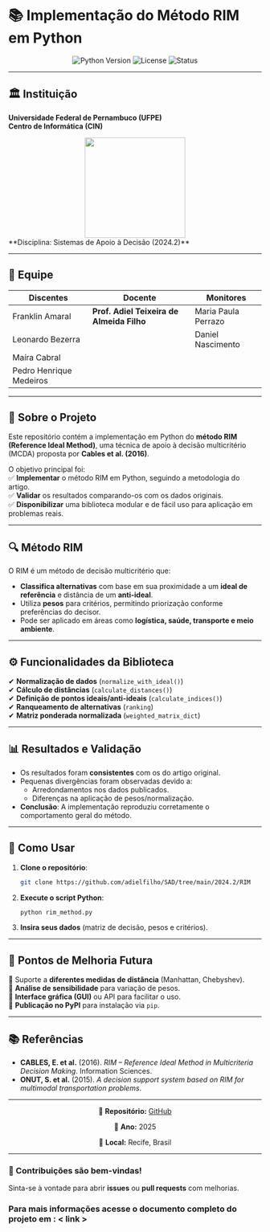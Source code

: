 # **📚 Implementação do Método RIM em Python**  

<div align="center">
  <img src="https://img.shields.io/badge/Python-3.8%2B-blue?logo=python" alt="Python Version">
  <img src="https://img.shields.io/badge/License-MIT-green" alt="License">
  <img src="https://img.shields.io/badge/Status-Active-brightgreen" alt="Status">
</div>  

---

## **🏛️ Instituição**  
**Universidade Federal de Pernambuco (UFPE)**  
**Centro de Informática (CIN)**  
<div align="center">
  <img src="https://www.cin.ufpe.br/~imprensa/marcacinpng/HC" style="width: 200px;">
</div>
**Disciplina: Sistemas de Apoio à Decisão (2024.2)**  

---

## **👥 Equipe**  
| **Discentes** | **Docente** |  **Monitores** |
|--------------|------------|--------------|
| Franklin Amaral | **Prof. Adiel Teixeira de Almeida Filho** |  Maria Paula Perrazo |
| Leonardo Bezerra | | Daniel Nascimento |
| Maíra Cabral | |  
| Pedro Henrique Medeiros | |  

---

## **📌 Sobre o Projeto**  
Este repositório contém a implementação em Python do **método RIM (Reference Ideal Method)**, uma técnica de apoio à decisão multicritério (MCDA) proposta por **Cables et al. (2016)**.  

O objetivo principal foi:  
✅ **Implementar** o método RIM em Python, seguindo a metodologia do artigo.  
✅ **Validar** os resultados comparando-os com os dados originais.  
✅ **Disponibilizar** uma biblioteca modular e de fácil uso para aplicação em problemas reais.  

---

## **🔍 Método RIM**  
O RIM é um método de decisão multicritério que:  
- **Classifica alternativas** com base em sua proximidade a um **ideal de referência** e distância de um **anti-ideal**.  
- Utiliza **pesos** para critérios, permitindo priorização conforme preferências do decisor.  
- Pode ser aplicado em áreas como **logística, saúde, transporte e meio ambiente**.  

---

## **⚙️ Funcionalidades da Biblioteca**  
✔ **Normalização de dados** (`normalize_with_ideal()`)  
✔ **Cálculo de distâncias** (`calculate_distances()`)  
✔ **Definição de pontos ideais/anti-ideais** (`calculate_indices()`)  
✔ **Ranqueamento de alternativas** (`ranking`)  
✔ **Matriz ponderada normalizada** (`weighted_matrix_dict`)  

---

## **📊 Resultados e Validação**  
- Os resultados foram **consistentes** com os do artigo original.  
- Pequenas divergências foram observadas devido a:  
  - Arredondamentos nos dados publicados.  
  - Diferenças na aplicação de pesos/normalização.  
- **Conclusão**: A implementação reproduziu corretamente o comportamento geral do método.  

---

## **🚀 Como Usar**  
1. **Clone o repositório**:  
   ```bash
   git clone https://github.com/adielfilho/SAD/tree/main/2024.2/RIM
   ```  
2. **Execute o script Python**:  
   ```python
   python rim_method.py
   ```  
3. **Insira seus dados** (matriz de decisão, pesos e critérios).  

---

## **🔧 Pontos de Melhoria Futura**  
🔹 Suporte a **diferentes medidas de distância** (Manhattan, Chebyshev).  
🔹 **Análise de sensibilidade** para variação de pesos.  
🔹 **Interface gráfica (GUI)** ou API para facilitar o uso.  
🔹 **Publicação no PyPI** para instalação via `pip`.  

---

## **📚 Referências**  
- **CABLES, E. et al.** (2016). *RIM – Reference Ideal Method in Multicriteria Decision Making*. Information Sciences.  
- **ONUT, S. et al.** (2015). *A decision support system based on RIM for multimodal transportation problems*.  

---

<div align="center">
  <p>🔗 <strong>Repositório:</strong> <a href="https://github.com/adielfilho/SAD/tree/main/2024.2/RIM">GitHub</a></p>
  <p>📅 <strong>Ano:</strong> 2025</p>
  <p>📍 <strong>Local:</strong> Recife, Brasil</p>
</div>  

---

### **🌟 Contribuições são bem-vindas!**  
Sinta-se à vontade para abrir **issues** ou **pull requests** com melhorias.  

### Para mais informações acesse o documento completo do projeto em : < link >

